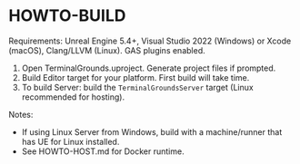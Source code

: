 # HOWTO-BUILD

Requirements: Unreal Engine 5.4+, Visual Studio 2022 (Windows) or Xcode (macOS), Clang/LLVM (Linux). GAS plugins enabled.

1) Open TerminalGrounds.uproject. Generate project files if prompted.
2) Build Editor target for your platform. First build will take time.
3) To build Server: build the `TerminalGroundsServer` target (Linux recommended for hosting).

Notes:

- If using Linux Server from Windows, build with a machine/runner that has UE for Linux installed.
- See HOWTO-HOST.md for Docker runtime.
